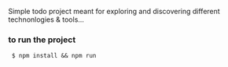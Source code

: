 Simple todo project meant for exploring and discovering different technonlogies & tools...



### to run the project
` $ npm install && npm run`


